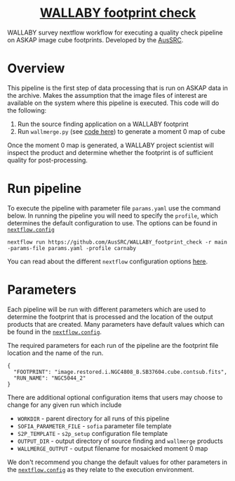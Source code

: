 <h1 align="center"><a href="https://aussrc.github.io/WALLABY_workflows/">WALLABY footprint check</a></h1>

WALLABY survey nextflow workflow for executing a quality check pipeline on ASKAP image cube footprints. Developed by the [AusSRC](https://aussrc.org). 

# Overview

This pipeline is the first step of data processing that is run on ASKAP data in the archive. Makes the assumption that the image files of interest are available on the system where this pipeline is executed. This code will do the following:

1. Run the source finding application on a WALLABY footprint
2. Run `wallmerge.py` (see [code here](https://github.com/AusSRC/pipeline_components/tree/main/pre_check)) to generate a moment 0 map of cube

Once the moment 0 map is generated, a WALLABY project scientist will inspect the product and determine whether the footprint is of sufficient quality for post-processing.

# Run pipeline

To execute the pipeline with parameter file `params.yaml` use the command below. In running the pipeline you will need to specify the `profile`, which determines the default configuration to use. The options can be found in [`nextflow.config`](nextflow.config)

```
nextflow run https://github.com/AusSRC/WALLABY_footprint_check -r main -params-file params.yaml -profile carnaby
```

You can read about the different `nextflow` configuration options [here](https://www.nextflow.io/docs/latest/config.html#).

# Parameters

Each pipeline will be run with different parameters which are used to determine the footprint that is processed and the location of the output products that are created. Many parameters have default values which can be found in the [`nextflow.config`](nextflow.config). 

The required parameters for each run of the pipeline are the footprint file location and the name of the run. 

```
{
  "FOOTPRINT": "image.restored.i.NGC4808_B.SB37604.cube.contsub.fits",
  "RUN_NAME": "NGC5044_2"
}
```

There are additional optional configuration items that users may choose to change for any given run which include

* `WORKDIR` - parent directory for all runs of this pipeline
* `SOFIA_PARAMETER_FILE` - `sofia` parameter file template
* `S2P_TEMPLATE` - `s2p_setup` configuration file template
* `OUTPUT_DIR` - output directory of source finding and `wallmerge` products
* `WALLMERGE_OUTPUT` - output filename for mosaicked moment 0 map

We don't recommend you change the default values for other parameters in the [`nextflow.config`](nextflow.config) as they relate to the execution environment.

